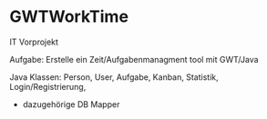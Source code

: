 # GWTWorkTime
IT Vorprojekt

Aufgabe:
  Erstelle ein Zeit/Aufgabenmanagment tool mit GWT/Java 
  
Java Klassen:
  Person,
  User,
  Aufgabe,
  Kanban,
  Statistik,
  Login/Registrierung,
  + dazugehörige DB Mapper
  
  
